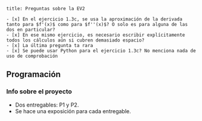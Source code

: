 ```ad-note
title: Preguntas sobre la EV2

- [x] En el ejercicio 1.3c, se usa la aproximación de la derivada tanto para $f'(x)$ como para $f''(x)$? O solo es para alguna de las dos en particular?
- [x] En ese mismo ejercicio, es necesario escribir explícitamente todos los cálculos aún si cubren demasiado espacio?
- [x] La última pregunta ta rara
- [x] Se puede usar Python para el ejercicio 1.3c? No menciona nada de uso de comprobación

```

## Programación

### Info sobre el proyecto

- Dos entregables: P1 y P2.
- Se hace una exposición para cada entregable.